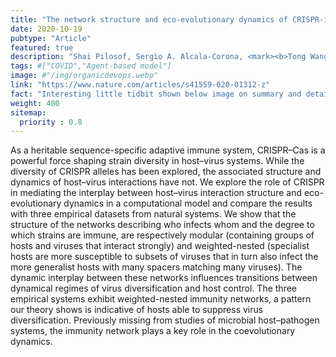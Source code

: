```yaml
---
title: "The network structure and eco-evolutionary dynamics of CRISPR-induced immune diversification"
date: 2020-10-19
pubtype: "Article"
featured: true
description: "Shai Pilosof, Sergio A. Alcala-Corona, <mark><b>Tong Wang</b></mark>, Ted Kim, Sergei Maslov, Rachel Whitaker, Mercedes Pascual, <i><b>Nature Ecology and Evolution</b>, 2020</i>"
tags: #["COVID","Agent-based model"]
image: #"/img/organicdevops.webp"
link: "https://www.nature.com/articles/s41559-020-01312-z"
fact: "Interesting little tidbit shown below image on summary and detail page"
weight: 400
sitemap:
  priority : 0.8
---
```


As a heritable sequence-specific adaptive immune system, CRISPR–Cas is a powerful force shaping strain diversity in host–virus systems. While the diversity of CRISPR alleles has been explored, the associated structure and dynamics of host–virus interactions have not. We explore the role of CRISPR in mediating the interplay between host–virus interaction structure and eco-evolutionary dynamics in a computational model and compare the results with three empirical datasets from natural systems. We show that the structure of the networks describing who infects whom and the degree to which strains are immune, are respectively modular (containing groups of hosts and viruses that interact strongly) and weighted-nested (specialist hosts are more susceptible to subsets of viruses that in turn also infect the more generalist hosts with many spacers matching many viruses). The dynamic interplay between these networks influences transitions between dynamical regimes of virus diversification and host control. The three empirical systems exhibit weighted-nested immunity networks, a pattern our theory shows is indicative of hosts able to suppress virus diversification. Previously missing from studies of microbial host–pathogen systems, the immunity network plays a key role in the coevolutionary dynamics.
